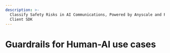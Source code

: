 ```yaml
---
description: >-
  Classify Safety Risks in AI Communications, Powered by Anyscale and Portkey
  Client SDK
---
```


# Guardrails for Human-AI use cases

